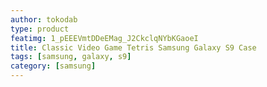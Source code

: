 ```yaml
---
author: tokodab
type: product
featimg: 1_pEEEVmtDDeEMag_J2CkclqNYbKGaoeI
title: Classic Video Game Tetris Samsung Galaxy S9 Case
tags: [samsung, galaxy, s9]
category: [samsung]
---
```

